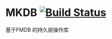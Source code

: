 MKDB [![Build Status](https://travis-ci.org/zhuwh/MKDB.svg?branch=master)](https://travis-ci.org/zhuwh/MKDB)
=====
基于FMDB 的持久层操作库
